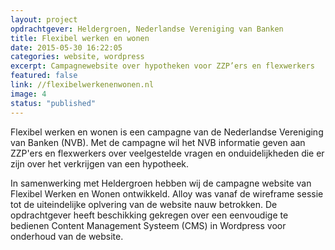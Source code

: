 ```yaml
---
layout: project
opdrachtgever: Heldergroen, Nederlandse Vereniging van Banken
title: Flexibel werken en wonen
date: 2015-05-30 16:22:05
categories: website, wordpress
excerpt: Campagnewebsite over hypotheken voor ZZP’ers en flexwerkers
featured: false
link: //flexibelwerkenenwonen.nl
image: 4
status: "published"
---
```

Flexibel werken en wonen is een campagne van de Nederlandse Vereniging van Banken (NVB). Met de campagne wil het NVB informatie geven aan ZZP'ers en flexwerkers over veelgestelde vragen en onduidelijkheden die er zijn over het verkrijgen van een hypotheek.

In samenwerking met Heldergroen hebben wij de campagne website van Flexibel Werken en Wonen ontwikkeld. Alloy was vanaf de wireframe sessie tot de uiteindelijke oplvering van de website nauw betrokken. De opdrachtgever heeft beschikking gekregen over een eenvoudige te bedienen Content Management Systeem (CMS) in Wordpress voor onderhoud van de website.
